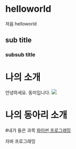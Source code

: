 # helloworld
 처음 helloworld
## sub title
### subsub title

# 나의 소개

안녕하세요. 동미입니다.
<img src="1.jpg"/><br>

# 나의 동아리 소개

#내가 들은 과목
[파이썬 프로그래밍](https://www.python.org/)


자바 프로그래밍
 
